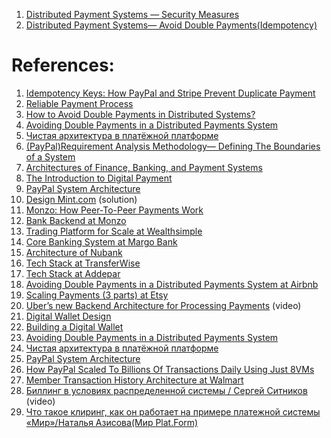 1. [Distributed Payment Systems — Security Measures](https://blog.devgenius.io/distributed-payment-systems-security-measures-74bc91da9c74)
2. [Distributed Payment Systems— Avoid Double Payments(Idempotency)](https://jinlow.medium.com/distributed-payment-systems-avoid-double-payments-idempotency-f40eb485d706)

# References:

1. [Idempotency Keys: How PayPal and Stripe Prevent Duplicate Payment](https://medium.com/@sahintalha1/the-way-psps-such-as-paypal-stripe-and-adyen-prevent-duplicate-payment-idempotency-keys-615845c185bf)
2. [Reliable Payment Process](https://jinlow.medium.com/reliable-payment-process-ae99c98e6bb0)
3. [How to Avoid Double Payments in Distributed Systems?](https://blog.stackademic.com/how-to-avoid-double-payments-in-distributed-systems-bd15234e1d66)
4. [Avoiding Double Payments in a Distributed Payments System](https://medium.com/airbnb-engineering/avoiding-double-payments-in-a-distributed-payments-system-2981f6b070bb)
5. [Чистая архитектура в платёжной платформе](https://habr.com/ru/company/exness/blog/496282/)
6. [(PayPal)Requirement Analysis Methodology— Defining The Boundaries of a System](https://jinlow.medium.com/paypal-requirement-analysis-methodology-defining-the-boundaries-of-a-system-7326e317c08d)
7. [Architectures of Finance, Banking, and Payment Systems](https://www.sesameindia.com/images/core-banking-system-architecture)
8. [The Introduction to Digital Payment](https://medium.com/geekculture/the-introduction-to-digital-payment-ad52cc82f2bb)
9. [PayPal System Architecture](https://interviewnoodle.com/paypal-system-architecture-da7e693d1768)
10. [Design Mint.com](https://github.com/donnemartin/system-design-primer/blob/master/solutions/system_design/mint/README.md) (solution)
11. [Monzo: How Peer-To-Peer Payments Work](https://monzo.com/blog/2018/04/05/how-monzo-to-monzo-payments-work/)
12. [Bank Backend at Monzo](https://monzo.com/blog/2016/09/19/building-a-modern-bank-backend/)
13. [Trading Platform for Scale at Wealthsimple](https://medium.com/@Wealthsimple/engineering-at-wealthsimple-reinventing-our-trading-platform-for-scale-17e332241b6c)
14. [Core Banking System at Margo Bank](https://medium.com/margobank/choosing-an-architecture-85750e1e5a03)
15. [Architecture of Nubank](https://www.infoq.com/presentations/nubank-architecture)
16. [Tech Stack at TransferWise](http://tech.transferwise.com/the-transferwise-stack-heartbeat-of-our-little-revolution/)
17. [Tech Stack at Addepar](https://medium.com/build-addepar/our-tech-stack-a4f55dab4b0d)
18. [Avoiding Double Payments in a Distributed Payments System at Airbnb](https://medium.com/airbnb-engineering/avoiding-double-payments-in-a-distributed-payments-system-2981f6b070bb)
19. [Scaling Payments (3 parts) at Etsy](https://www.etsy.com/sg-en/codeascraft/scaling-etsy-payments-with-vitess-part-3--reducing-cutover-risk)
20. [Uber’s new Backend Architecture for Processing Payments](https://www.youtube.com/watch?v=mL0fzj7e6WU&list=PLQnljOFTspQXSevtRqvMNycWfHM7cXc3d&index=8) (video)
21. [Digital Wallet Design](https://techwithkp.com/digital-wallet-design-machine-coding-round-solution/)
22. [Building a Digital Wallet](https://medium.com/@abhishekranjandev/building-a-payment-system-like-razorpay-a-stroll-through-its-innards-part-1-635943e3990b)
23. [Avoiding Double Payments in a Distributed Payments System](https://medium.com/airbnb-engineering/avoiding-double-payments-in-a-distributed-payments-system-2981f6b070bb)
24. [Чистая архитектура в платёжной платформе](https://habr.com/ru/company/exness/blog/496282/)
25. [PayPal System Architecture](https://interviewnoodle.com/paypal-system-architecture-da7e693d1768)
26. [How PayPal Scaled To Billions Of Transactions Daily Using Just 8VMs](http://highscalability.com/blog/2016/8/15/how-paypal-scaled-to-billions-of-transactions-daily-using-ju.html)
27. [Member Transaction History Architecture at Walmart](https://medium.com/walmartlabs/member-transaction-history-architecture-8b6e34b87c21)
28. [Биллинг в условиях распределенной системы / Сергей Ситников](https://www.youtube.com/watch?v=C-hjjcQK2K4) (video)
29. [Что такое клиринг, как он работает на примере платежной системы «Мир»/Наталья Азисова(Мир Plat.Form)](https://www.youtube.com/watch?v=KuV92Z2Z91E)